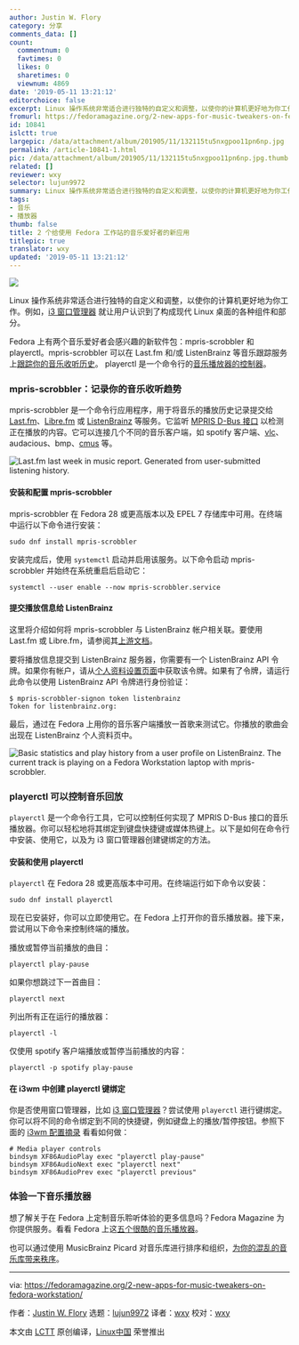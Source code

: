 ```yaml
---
author: Justin W. Flory
category: 分享
comments_data: []
count:
  commentnum: 0
  favtimes: 0
  likes: 0
  sharetimes: 0
  viewnum: 4869
date: '2019-05-11 13:21:12'
editorchoice: false
excerpt: Linux 操作系统非常适合进行独特的自定义和调整，以使你的计算机更好地为你工作。
fromurl: https://fedoramagazine.org/2-new-apps-for-music-tweakers-on-fedora-workstation/
id: 10841
islctt: true
largepic: /data/attachment/album/201905/11/132115tu5nxgpoo11pn6np.jpg
permalink: /article-10841-1.html
pic: /data/attachment/album/201905/11/132115tu5nxgpoo11pn6np.jpg.thumb.jpg
related: []
reviewer: wxy
selector: lujun9972
summary: Linux 操作系统非常适合进行独特的自定义和调整，以使你的计算机更好地为你工作。
tags:
- 音乐
- 播放器
thumb: false
title: 2 个给使用 Fedora 工作站的音乐爱好者的新应用
titlepic: true
translator: wxy
updated: '2019-05-11 13:21:12'
---
```


![](/data/attachment/album/201905/11/132115tu5nxgpoo11pn6np.jpg)


Linux 操作系统非常适合进行独特的自定义和调整，以使你的计算机更好地为你工作。例如，[i3 窗口管理器](https://fedoramagazine.org/getting-started-i3-window-manager/) 就让用户认识到了构成现代 Linux 桌面的各种组件和部分。


Fedora 上有两个音乐爱好者会感兴趣的新软件包：mpris-scrobbler 和 playerctl。mpris-scrobbler 可以在 Last.fm 和/或 ListenBrainz 等音乐跟踪服务上[跟踪你的音乐收听历史](https://github.com/mariusor/mpris-scrobbler)。 playerctl 是一个命令行的[音乐播放器的控制器](https://github.com/acrisci/playerctl)。


### mpris-scrobbler：记录你的音乐收听趋势


mpris-scrobbler 是一个命令行应用程序，用于将音乐的播放历史记录提交给 [Last.fm](https://www.last.fm/)、[Libre.fm](https://libre.fm/) 或 [ListenBrainz](https://listenbrainz.org/) 等服务。它监听 [MPRIS D-Bus 接口](https://specifications.freedesktop.org/mpris-spec/latest/) 以检测正在播放的内容。它可以连接几个不同的音乐客户端，如 spotify 客户端、[vlc](https://www.videolan.org/vlc/)、audacious、bmp、[cmus](https://cmus.github.io/) 等。


![Last.fm last week in music report. Generated from user-submitted listening history.](/data/attachment/album/201905/11/132117ivzs7j7jbwwsdvb4.png)


#### 安装和配置 mpris-scrobbler


mpris-scrobbler 在 Fedora 28 或更高版本以及 EPEL 7 存储库中可用。在终端中运行以下命令进行安装：



```
sudo dnf install mpris-scrobbler
```

安装完成后，使用 `systemctl` 启动并启用该服务。以下命令启动 mpris-scrobbler 并始终在系统重启后启动它：



```
systemctl --user enable --now mpris-scrobbler.service
```

#### 提交播放信息给 ListenBrainz


这里将介绍如何将 mpris-scrobbler 与 ListenBrainz 帐户相关联。要使用 Last.fm 或 Libre.fm，请参阅其[上游文档](https://github.com/mariusor/mpris-scrobbler#authenticate-to-the-service)。


要将播放信息提交到 ListenBrainz 服务器，你需要有一个 ListenBrainz API 令牌。如果你有帐户，请从[个人资料设置页面](https://listenbrainz.org/profile/)中获取该令牌。如果有了令牌，请运行此命令以使用 ListenBrainz API 令牌进行身份验证：



```
$ mpris-scrobbler-signon token listenbrainz
Token for listenbrainz.org:
```

最后，通过在 Fedora 上用你的音乐客户端播放一首歌来测试它。你播放的歌曲会出现在 ListenBrainz 个人资料页中。


![Basic statistics and play history from a user profile on ListenBrainz. The current track is playing on a Fedora Workstation laptop with mpris-scrobbler.](/data/attachment/album/201905/11/132118lwrrmitilwko2odk.png)


### playerctl 可以控制音乐回放


`playerctl` 是一个命令行工具，它可以控制任何实现了 MPRIS D-Bus 接口的音乐播放器。你可以轻松地将其绑定到键盘快捷键或媒体热键上。以下是如何在命令行中安装、使用它，以及为 i3 窗口管理器创建键绑定的方法。


#### 安装和使用 playerctl


`playerctl` 在 Fedora 28 或更高版本中可用。在终端运行如下命令以安装：



```
sudo dnf install playerctl
```

现在已安装好，你可以立即使用它。在 Fedora 上打开你的音乐播放器。接下来，尝试用以下命令来控制终端的播放。


播放或暂停当前播放的曲目：



```
playerctl play-pause
```

如果你想跳过下一首曲目：



```
playerctl next
```

列出所有正在运行的播放器：



```
playerctl -l
```

仅使用 spotify 客户端播放或暂停当前播放的内容：



```
playerctl -p spotify play-pause
```

#### 在 i3wm 中创建 playerctl 键绑定


你是否使用窗口管理器，比如 [i3 窗口管理器](https://fedoramagazine.org/getting-started-i3-window-manager/)？尝试使用 `playerctl` 进行键绑定。你可以将不同的命令绑定到不同的快捷键，例如键盘上的播放/暂停按钮。参照下面的 [i3wm 配置摘录](https://github.com/jwflory/swiss-army/blob/ba6ac0c71855e33e3caa1ee1fe51c05d2df0529d/roles/apps/i3wm/files/config#L207-L210) 看看如何做：



```
# Media player controls
bindsym XF86AudioPlay exec "playerctl play-pause"
bindsym XF86AudioNext exec "playerctl next"
bindsym XF86AudioPrev exec "playerctl previous"
```

### 体验一下音乐播放器


想了解关于在 Fedora 上定制音乐聆听体验的更多信息吗？Fedora Magazine 为你提供服务。看看 Fedora 上这[五个很酷的音乐播放器](https://fedoramagazine.org/5-cool-music-player-apps/)。


也可以通过使用 MusicBrainz Picard 对音乐库进行排序和组织，[为你的混乱的音乐库带来秩序](https://fedoramagazine.org/picard-brings-order-music-library/)。




---


via: <https://fedoramagazine.org/2-new-apps-for-music-tweakers-on-fedora-workstation/>


作者：[Justin W. Flory](https://fedoramagazine.org/author/jflory7/) 选题：[lujun9972](https://github.com/lujun9972) 译者：[wxy](https://github.com/wxy) 校对：[wxy](https://github.com/wxy)


本文由 [LCTT](https://github.com/LCTT/TranslateProject) 原创编译，[Linux中国](https://linux.cn/) 荣誉推出